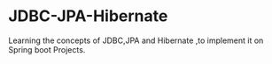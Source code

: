 # JDBC-JPA-Hibernate
Learning the concepts of JDBC,JPA and Hibernate ,to implement it on Spring boot Projects.
